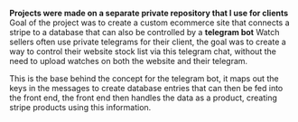 **Projects were made on a separate private repository that I use for clients**
Goal of the project was to create a custom ecommerce site that connects a stripe to a database that can also be controlled by a **telegram bot**
Watch sellers often use private telegrams for their client, the goal was to create a way to control their website stock list via this telegram chat, without the need to upload watches on both the website and their telegram.

This is the base behind the concept for the telegram bot, it maps out the keys in the messages to create database entries that can then be fed into the front end, the front end then handles the data as a product, 
creating stripe products using this information.



